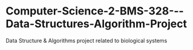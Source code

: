 # Computer-Science-2-BMS-328---Data-Structures-Algorithm-Project
Data Structure &amp; Algorithms project related to biological systems
